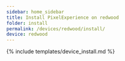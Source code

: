```yaml
---
sidebar: home_sidebar
title: Install PixelExperience on redwood
folder: install
permalink: /devices/redwood/install/
device: redwood
---
```

{% include templates/device_install.md %}
